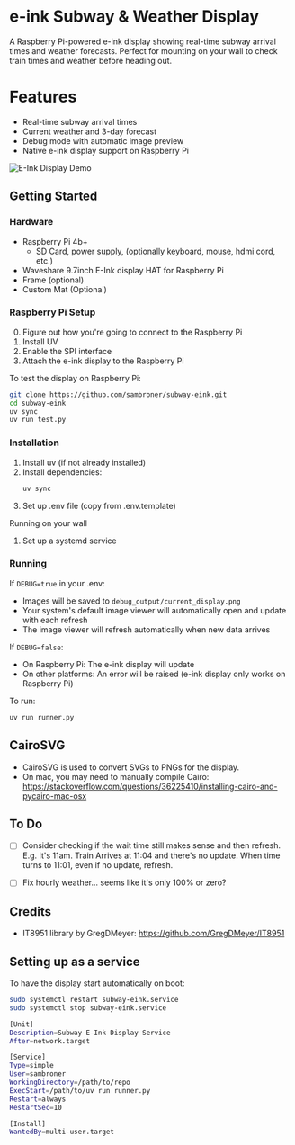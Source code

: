 # e-ink Subway & Weather Display
A Raspberry Pi-powered e-ink display showing real-time subway arrival times and weather forecasts. Perfect for mounting on your wall to check train times and weather before heading out.

# Features
- Real-time subway arrival times
- Current weather and 3-day forecast
- Debug mode with automatic image preview
- Native e-ink display support on Raspberry Pi

![E-Ink Display Demo](docs/display_demo.jpg)


## Getting Started

### Hardware
- Raspberry Pi 4b+
    - SD Card, power supply, (optionally keyboard, mouse, hdmi cord, etc.)
- Waveshare 9.7inch E-Ink display HAT for Raspberry Pi
- Frame (optional)
- Custom Mat (Optional)

### Raspberry Pi Setup
0. Figure out how you're going to connect to the Raspberry Pi
1. Install UV
2. Enable the SPI interface
3. Attach the e-ink display to the Raspberry Pi

To test the display on Raspberry Pi:
```bash
git clone https://github.com/sambroner/subway-eink.git
cd subway-eink
uv sync
uv run test.py
```

### Installation
1. Install uv (if not already installed)
2. Install dependencies:
   ```bash
   uv sync
   ```
3. Set up .env file (copy from .env.template)

Running on your wall
1. Set up a systemd service

### Running

If `DEBUG=true` in your .env:
- Images will be saved to `debug_output/current_display.png`
- Your system's default image viewer will automatically open and update with each refresh
- The image viewer will refresh automatically when new data arrives

If `DEBUG=false`:
- On Raspberry Pi: The e-ink display will update
- On other platforms: An error will be raised (e-ink display only works on Raspberry Pi)

To run:
```bash
uv run runner.py
```

## CairoSVG

- CairoSVG is used to convert SVGs to PNGs for the display.
- On mac, you may need to manually compile Cairo: https://stackoverflow.com/questions/36225410/installing-cairo-and-pycairo-mac-osx

## To Do
- [ ] Consider checking if the wait time still makes sense and then refresh. E.g. It's 11am. Train Arrives at 11:04 and there's no update. When time turns to 11:01, even if no update, refresh.
- [ ] Fix hourly weather... seems like it's only 100% or zero?


## Credits
- IT8951 library by GregDMeyer: https://github.com/GregDMeyer/IT8951

## Setting up as a service
To have the display start automatically on boot:

```bash
sudo systemctl restart subway-eink.service
sudo systemctl stop subway-eink.service
```

```bash
[Unit]
Description=Subway E-Ink Display Service
After=network.target

[Service]
Type=simple
User=sambroner
WorkingDirectory=/path/to/repo
ExecStart=/path/to/uv run runner.py
Restart=always
RestartSec=10

[Install]
WantedBy=multi-user.target
```